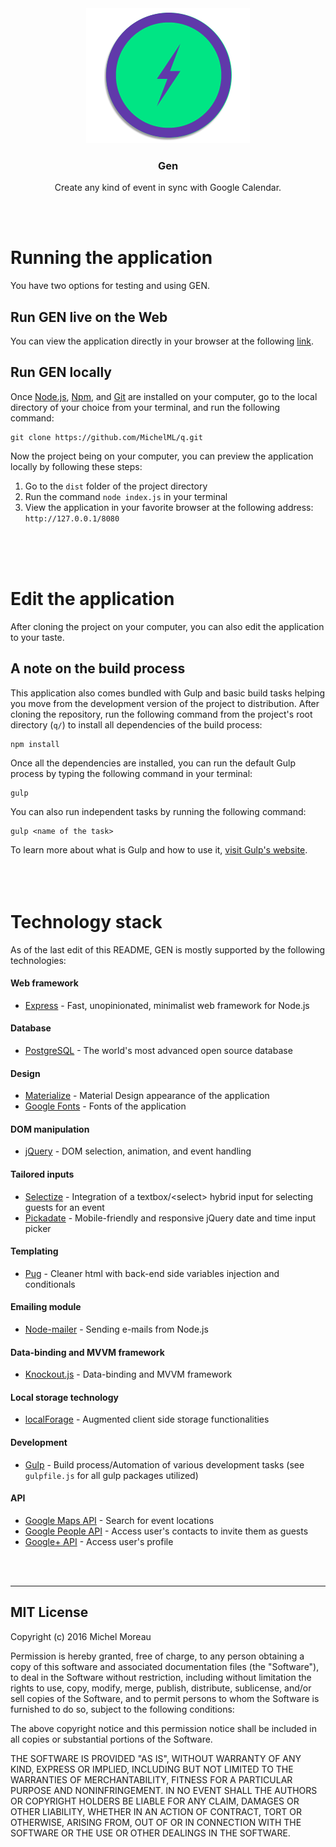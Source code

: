 <div align="center">
<img src='gen_readme.png'>
<h3 style="text-decordation:none;">Gen</h3>
<p>Create any kind of event in sync with Google Calendar.</p>
</div>
<br>
<br>
  
  
# Running the application 
You have two options for testing and using GEN.    
                       
## Run GEN live on the Web
You can view the application directly in your browser at the following [link](http://genevents.herokuapp.com/).    

## Run GEN locally
Once [Node.js](https://nodejs.org/en/), [Npm](https://www.npmjs.com/), and [Git](https://git-scm.com/) are installed on your computer, go to the local directory of your choice from your terminal, and run the following command:  
 
```  
git clone https://github.com/MichelML/q.git
```  

Now the project being on your computer, you can preview the application locally by following these steps:  
  
1. Go to the `dist` folder of the project directory  
2. Run the command `node index.js` in your terminal  
3. View the application in your favorite browser at the following address: `http://127.0.0.1/8080`  
<br>
<br>
<br>
  
# Edit the application  
After cloning the project on your computer, you can also edit the application to your taste.  

## A note on the build process  
This application also comes bundled with Gulp and basic build tasks helping you move from the development version of the project to distribution. After cloning the repository, run the following command from the project's root directory (`q/`) to install all dependencies of the build process:   

```  
npm install
```   

Once all the dependencies are installed, you can run the default Gulp process by typing the following command in your terminal:   

```
gulp
```  

You can also run independent tasks by running the following command:   
 
```
gulp <name of the task>
```    

To learn more about what is Gulp and how to use it, [visit Gulp's website](http://gulpjs.com/).        
<br>
<br>
<br>
# Technology stack    
As of the last edit of this README, GEN is mostly supported by the following technologies:
#### Web framework  
* [Express](http://expressjs.com/) - Fast, unopinionated, minimalist web framework for Node.js

#### Database
* [PostgreSQL](https://www.postgresql.org/) - The world's most advanced open source database

    
#### Design    
* [Materialize](http://materializecss.com/) - Material Design appearance of the application  
* [Google Fonts](https://www.google.com/fonts) - Fonts of the application  
  
#### DOM manipulation   
* [jQuery](https://jquery.com/) - DOM selection, animation, and event handling   
  
#### Tailored inputs
* [Selectize](https://selectize.github.io/selectize.js/) - Integration of a textbox/\<select\> hybrid input for selecting guests for an event
* [Pickadate](http://amsul.ca/pickadate.js/) - Mobile-friendly and responsive jQuery date and time input picker

#### Templating 
* [Pug](https://github.com/pugjs/pug) - Cleaner html with back-end side variables injection and conditionals

#### Emailing module
* [Node-mailer](https://github.com/nodemailer/nodemailer) - Sending e-mails from Node.js

#### Data-binding and MVVM framework    
* [Knockout.js](http://knockoutjs.com/) - Data-binding and MVVM framework    
  
#### Local storage technology    
* [localForage](https://github.com/localForage/localForage) - Augmented client side storage functionalities  
  
#### Development    
* [Gulp](http://gulpjs.com/) - Build process/Automation of various development tasks (see `gulpfile.js` for all gulp packages utilized)     

#### API    
* [Google Maps API](https://developers.google.com/maps/web/?hl=en) - Search for event locations      
* [Google People API](https://developers.google.com/people/) - Access user's contacts to invite them as guests    
* [Google+ API](https://developers.google.com/+/web/api/rest/) - Access user's profile    
<br>
<br>
<hr>  

## MIT License    
Copyright (c) 2016 Michel Moreau  
  
Permission is hereby granted, free of charge, to any person obtaining a copy of this software and associated documentation files (the "Software"), to deal in the Software without restriction, including without limitation the rights to use, copy, modify, merge, publish, distribute, sublicense, and/or sell copies of the Software, and to permit persons to whom the Software is furnished to do so, subject to the following conditions:  
  
The above copyright notice and this permission notice shall be included in all copies or substantial portions of the Software.  
  
THE SOFTWARE IS PROVIDED "AS IS", WITHOUT WARRANTY OF ANY KIND, EXPRESS OR IMPLIED, INCLUDING BUT NOT LIMITED TO THE WARRANTIES OF MERCHANTABILITY, FITNESS FOR A PARTICULAR PURPOSE AND NONINFRINGEMENT. IN NO EVENT SHALL THE AUTHORS OR COPYRIGHT HOLDERS BE LIABLE FOR ANY CLAIM, DAMAGES OR OTHER LIABILITY, WHETHER IN AN ACTION OF CONTRACT, TORT OR OTHERWISE, ARISING FROM, OUT OF OR IN CONNECTION WITH THE SOFTWARE OR THE USE OR OTHER DEALINGS IN THE SOFTWARE.  
